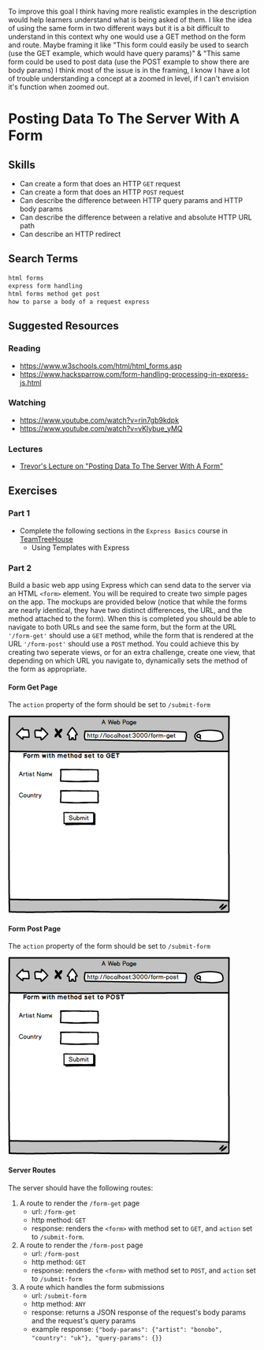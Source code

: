 To improve this goal I think having more realistic examples in the description would help learners 
understand what is being asked of them. I like the idea of using the same form in two different ways
but it is a bit difficult to understand in this context why one would use a GET method on the form and 
route. Maybe framing it like "This form could easily be used to search (use the GET example, which would have 
query params)" & "This same form could be used to post data (use the POST example to show there are body params)
I think most of the issue is in the framing, I know I have a lot of trouble understanding a concept at a zoomed
in level, if I can't envision it's function when zoomed out. 

# Posting Data To The Server With A Form


## Skills

- Can create a form that does an HTTP `GET` request
- Can create a form that does an HTTP `POST` request
- Can describe the difference between HTTP query params and HTTP body params
- Can describe the difference between a relative and absolute HTTP URL path
- Can describe an HTTP redirect

## Search Terms

```
html forms
express form handling
html forms method get post
how to parse a body of a request express
```

## Suggested Resources

### Reading

- https://www.w3schools.com/html/html_forms.asp
- https://www.hacksparrow.com/form-handling-processing-in-express-js.html

### Watching

- https://www.youtube.com/watch?v=rin7gb9kdpk
- https://www.youtube.com/watch?v=vKlybue_yMQ

### Lectures

- [Trevor's Lecture on "Posting Data To The Server With A Form"](https://www.youtube.com/watch?v=DzSwBuMfo0g)

## Exercises

### Part 1

- Complete the following sections in the `Express Basics` course in [TeamTreeHouse](https://teamtreehouse.com/library/express-basics)
  - Using Templates with Express

### Part 2

Build a basic web app using Express which can send data to the server via an HTML `<form>` element. You will be required to create two simple pages on the app. The mockups are provided below (notice that while the forms are nearly identical, they have two distinct differences, the URL, and the method attached to the form). When this is completed you should be able to navigate to both URLs and see the same form, but the form at the URL `'/form-get'` should use a `GET` method, while the form that is rendered at the URL `'/form-post'` should use a `POST` method. You could achieve this by creating two seperate views, or for an extra challenge, create one view, that depending on which URL you navigate to, dynamically sets the method of the form as appropriate. 

#### Form Get Page

The `action` property of the form should be set to `/submit-form`

![form-get](./data/form-get.png)

#### Form Post Page

The `action` property of the form should be set to `/submit-form`

![form-post](./data/form-post.png)


#### Server Routes

The server should have the following routes:
1. A route to render the `/form-get` page
    - url: `/form-get`
    - http method: `GET`
    - response: renders the `<form>` with method set to `GET`, and `action` set to `/submit-form`.
1. A route to render the `/form-post` page
    - url: `/form-post`
    - http method: `GET`
    - response: renders the `<form>` with method set to `POST`,  and `action` set to `/submit-form`
1. A route which handles the form submissions
    - url: `/submit-form`
    - http method: `ANY`
    - response: returns a JSON response of the request's body params and the request's query params
    - example response: `{"body-params": {"artist": "bonobo", "country": "uk"}, "query-params": {}}`


